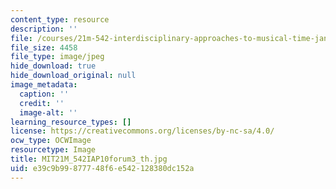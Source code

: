 ```yaml
---
content_type: resource
description: ''
file: /courses/21m-542-interdisciplinary-approaches-to-musical-time-january-iap-2010/e39c9b99877748f6e542128380dc152a_MIT21M_542IAP10forum3_th.jpg
file_size: 4458
file_type: image/jpeg
hide_download: true
hide_download_original: null
image_metadata:
  caption: ''
  credit: ''
  image-alt: ''
learning_resource_types: []
license: https://creativecommons.org/licenses/by-nc-sa/4.0/
ocw_type: OCWImage
resourcetype: Image
title: MIT21M_542IAP10forum3_th.jpg
uid: e39c9b99-8777-48f6-e542-128380dc152a
---
```

